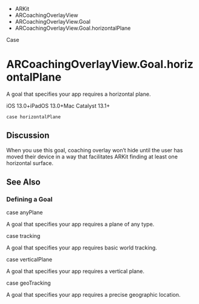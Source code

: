 

- ARKit
- ARCoachingOverlayView
- ARCoachingOverlayView.Goal
-  ARCoachingOverlayView.Goal.horizontalPlane 

Case

# ARCoachingOverlayView.Goal.horizontalPlane

A goal that specifies your app requires a horizontal plane.

iOS 13.0+iPadOS 13.0+Mac Catalyst 13.1+

``` source
case horizontalPlane
```

## Discussion

When you use this goal, coaching overlay won’t hide until the user has moved their device in a way that facilitates ARKit finding at least one horizontal surface.

## See Also

### Defining a Goal

case anyPlane

A goal that specifies your app requires a plane of any type.

case tracking

A goal that specifies your app requires basic world tracking.

case verticalPlane

A goal that specifies your app requires a vertical plane.

case geoTracking

A goal that specifies your app requires a precise geographic location.

